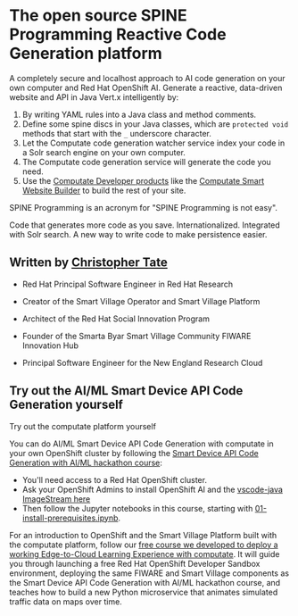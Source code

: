 # The open source SPINE Programming Reactive Code Generation platform

A completely secure and localhost approach to AI code generation on your own computer and Red Hat OpenShift AI. 
Generate a reactive, data-driven website and API in Java Vert.x intelligently by: 

1. By writing YAML rules into a Java class and method comments. 
2. Define some spine discs in your Java classes, which are `protected void` methods that start with the `_` underscore character. 
3. Let the Computate code generation watcher service index your code in a Solr search engine on your own computer. 
4. The Computate code generation service will generate the code you need. 
5. Use the [Computate Developer products](https://computate.org/en-us/search/product) like the [Computate Smart Website Builder](https://computate.org/en-us/search/product?fq=pageId:computate-smart-website-builder) to build the rest of your site. 

SPINE Programming is an acronym for "SPINE Programming is not easy". 

Code that generates more code as you save. Internationalized. Integrated with Solr search. A new way to write code to make persistence easier. 


## Written by [Christopher Tate](https://www.computate.org/)

- Red Hat Principal Software Engineer in Red Hat Research 

- Creator of the Smart Village Operator and Smart Village Platform 

- Architect of the Red Hat Social Innovation Program 

- Founder of the Smarta Byar Smart Village Community FIWARE Innovation Hub 

- Principal Software Engineer for the New England Research Cloud

## Try out the AI/ML Smart Device API Code Generation yourself

Try out the computate platform yourself

You can do AI/ML Smart Device API Code Generation with computate in your own OpenShift 
cluster by following the [Smart Device API Code Generation with AI/ML hackathon course](https://github.com/smartabyar-smartvillage/smart-device-api-generation-hackathon): 

- You'll need access to a Red Hat OpenShift cluster. 
- Ask your OpenShift Admins to install OpenShift AI and the [vscode-java ImageStream here](https://github.com/nerc-images/vscode-java/blob/main/cluster-scope/base/image.openshift.io/imagestreams/vscode-java/imagestream.yaml)
- Then follow the Jupyter notebooks in this course, starting with 
  [01-install-prerequisites.ipynb](https://github.com/smartabyar-smartvillage/smart-device-api-generation-hackathon/blob/main/01-install-prerequisites.ipynb). 

For an introduction to OpenShift and the Smart Village Platform built with the 
computate platform, follow our [free course we developed to deploy a working 
Edge-to-Cloud Learning Experience with computate](https://github.com/smartabyar-smartvillage/smartabyar-smartvillage-sandbox-course). It will guide you through launching a free 
Red Hat OpenShift Developer Sandbox
environment, deploying the same FIWARE and Smart Village components as the
Smart Device API Code Generation with AI/ML hackathon course, 
and teaches how to build a new Python microservice that animates
simulated traffic data on maps over time.

